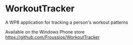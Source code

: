 WorkoutTracker
==============

A WP8 application for tracking a person's workout patterns


Available on the Windows Phone store
https://github.com/Froussios/WorkoutTracker
